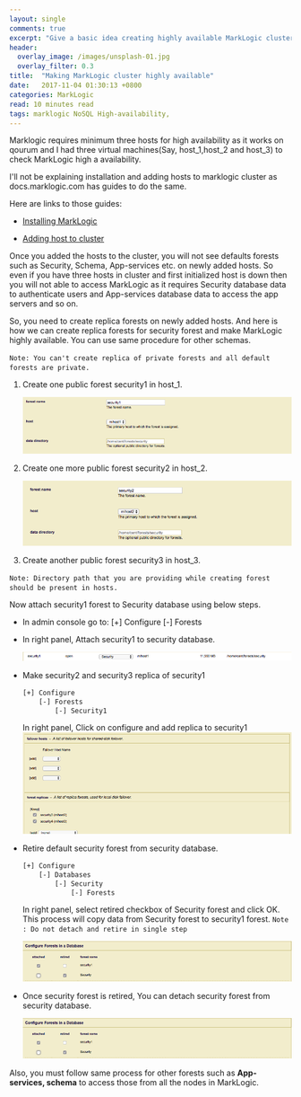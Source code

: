 ```yaml
---
layout: single
comments: true
excerpt: "Give a basic idea creating highly available MarkLogic cluster"
header:
  overlay_image: /images/unsplash-01.jpg
  overlay_filter: 0.3
title:  "Making MarkLogic cluster highly available"
date:   2017-11-04 01:30:13 +0800
categories: MarkLogic
read: 10 minutes read
tags: marklogic NoSQL High-availability,
---
```


Marklogic requires minimum three hosts for high availability as it works on qourum and I had three virtual machines(Say, host_1,host_2 and host_3) to check MarkLogic high a availability.

I'll not be explaining installation and adding hosts to marklogic cluster as docs.marklogic.com has guides to do the same.

Here are links to those guides:

- [Installing MarkLogic](http://docs.marklogic.com/guide/installation/procedures#id_28962)


- [Adding host to cluster](https://docs.marklogic.com/guide/cluster/config_cluster#id_65834)

Once you added the hosts to the cluster, you will not see defaults forests such as Security, Schema, App-services etc. on newly added hosts. So even if you have three hosts in cluster and first initialized host is down then you will not able to access MarkLogic as it requires Security database data to authenticate users and App-services database data to access the app servers and so on.

So, you need to create replica forests on newly added hosts. And here is how we can create replica forests for security forest and make MarkLogic highly available. You can use same procedure for other schemas.

`
Note: You can't create replica of private forests and all default forests are private.
`

1. Create one public forest security1 in host_1.

    ![Security2](https://raw.githubusercontent.com/pgyogesh/blog/master/_posts/images/security1.png "Security1")

2. Create one more public forest security2 in host_2.

    ![Security2](https://raw.githubusercontent.com/pgyogesh/blog/master/_posts/images/security2.png "Security2")


3. Create another public forest security3 in host_3.

`Note: Directory path that you are providing while creating forest should be present in hosts.`


Now attach security1 forest to Security database using below steps.

- In admin console go to:
      [+] Configure
          [-] Forests

- In right panel, Attach security1 to security database.

  ![Attaching forest to database](https://raw.githubusercontent.com/pgyogesh/blog/master/_posts/images/security3.png "Attaching forest to database")

- Make security2 and security3 replica of security1

      [+] Configure
          [-] Forests
              [-] Security1

  In right panel, Click on configure and add replica to security1
  ![Adding replica](https://raw.githubusercontent.com/pgyogesh/blog/master/_posts/images/security4.png "Adding replica")

- Retire default security forest from security database.

      [+] Configure
          [-] Databases
              [-] Security
                  [-] Forests

   In right panel, select retired checkbox of Security forest and click OK. This process will copy data from Security forest to security1 forest.
   `Note : Do not detach and retire in single step`

   ![Retiring forest](https://raw.githubusercontent.com/pgyogesh/blog/master/_posts/images/security6.png "Retiring forest")

- Once security forest is retired, You can detach security forest from security database.

   ![Detaching forest](https://raw.githubusercontent.com/pgyogesh/blog/master/_posts/images/security6.png "Detaching forest")

Also, you must follow same process for other forests such as **App-services, schema** to access those from all the nodes in MarkLogic.

